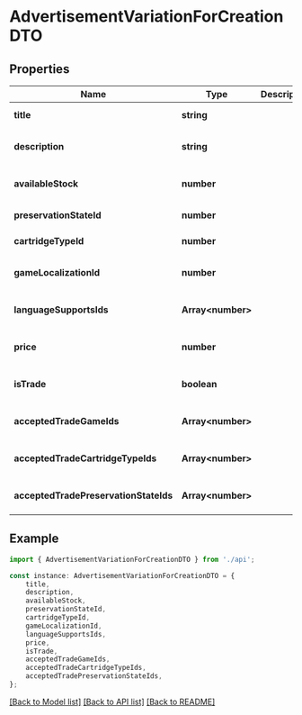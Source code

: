 # AdvertisementVariationForCreationDTO


## Properties

Name | Type | Description | Notes
------------ | ------------- | ------------- | -------------
**title** | **string** |  | [default to undefined]
**description** | **string** |  | [optional] [default to undefined]
**availableStock** | **number** |  | [optional] [default to undefined]
**preservationStateId** | **number** |  | [default to undefined]
**cartridgeTypeId** | **number** |  | [default to undefined]
**gameLocalizationId** | **number** |  | [optional] [default to undefined]
**languageSupportsIds** | **Array&lt;number&gt;** |  | [optional] [default to undefined]
**price** | **number** |  | [optional] [default to undefined]
**isTrade** | **boolean** |  | [optional] [default to undefined]
**acceptedTradeGameIds** | **Array&lt;number&gt;** |  | [optional] [default to undefined]
**acceptedTradeCartridgeTypeIds** | **Array&lt;number&gt;** |  | [optional] [default to undefined]
**acceptedTradePreservationStateIds** | **Array&lt;number&gt;** |  | [optional] [default to undefined]

## Example

```typescript
import { AdvertisementVariationForCreationDTO } from './api';

const instance: AdvertisementVariationForCreationDTO = {
    title,
    description,
    availableStock,
    preservationStateId,
    cartridgeTypeId,
    gameLocalizationId,
    languageSupportsIds,
    price,
    isTrade,
    acceptedTradeGameIds,
    acceptedTradeCartridgeTypeIds,
    acceptedTradePreservationStateIds,
};
```

[[Back to Model list]](../README.md#documentation-for-models) [[Back to API list]](../README.md#documentation-for-api-endpoints) [[Back to README]](../README.md)
